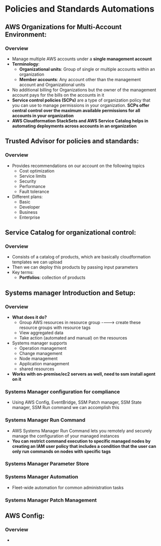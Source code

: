 # Policies and Standards Automations

## AWS Organizations for Multi-Account Environment:
### Overview
- Manage multiple AWS accounts under a __single management account__
- __Terminology__:
  - __Organizational units__: Group of single or multiple accounts within an organization
  - __Member accounts__: Any account other than the management account and Organizational units
- No additional billing for Organizations but the owner of the management account pays for the bills on the accounts in it
- __Service control policies (SCPs)__ are a type of organization policy that you can use to manage permissions in your organization.
  __SCPs offer central control over the maximum available permissions for all accounts in your organization__
- __AWS Cloudformation StackSets and AWS Service Catalog helps in automating deployments across accounts in an organization__


## Trusted Advisor for policies and standards:
### Overview
- Provides recommendations on our account on the following topics
  - Cost optimization 
  - Service limits
  - Security
  - Performance
  - Fault tolerance
- Different plans:
  - Basic
  - Developer
  - Business
  - Enterprise


## Service Catalog for organizational control:
### Overview
- Consists of a catalog of products, which are basically cloudformation templates we can upload
- Then we can deploy this products by passing input parameters 
- Key terms:
  - __Portfolios__: collection of products 


## Systems manager Introduction and Setup:
### Overview
- __What does it do?__
  - Group AWS resources in resource group ----> create these resource groups with resource tags
  - View aggregated data
  - Take action (automated and manual) on the resources 
- Systems manager supports
  - Operation management
  - Change management
  - Node management
  - Application management
  - shared resources 
- __Works with on-premise/ec2 servers as well, need to ssm install agent on it__

### Systems Manager configuration for compliance 
- Using AWS Config, EventBridge, SSM Patch manager, SSM State manager, SSM Run command we can accomplish this

### Systems Manager Run Command
- AWS Systems Manager Run Command lets you remotely and securely manage the configuration of your managed instances
- __You can restrict command execution to specific managed nodes by creating an IAM user policy that includes a 
  condition that the user can only run commands on nodes with specific tags__

### Systems Manager Parameter Store

### Systems Manager Automation
- Fleet-wide automation for common administration tasks

### Systems Manager Patch Management


## AWS Config:
### Overview
- 










